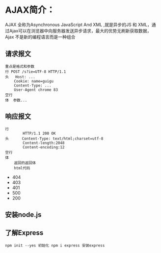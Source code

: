 # AJAX简介：
AJAX 全称为Asynchronous JavaScript And XML ,就是异步的JS 和 XML，通过Ajax可以在浏览器中向服务器发送异步请求，最大的优势无刷新获取数据，
Ajax 不是新的编程语言而是一种组合
## 请求报文
```
重点是格式和参数
行 POST /s?ie=UTF-8 HTTP/1.1
头   Host: ...
    Cookie: name=guigu
    Content-Type: ...
    User-Agent chrome 83
空行
体  参数...
```
## 响应报文
```
行
        HTTP/1.1 200 OK
头      Content-Type: text/html;charset=utf-8
        Content-length:2048
        Content-encoding:12
空行  
体
    返回的返回体
    html代码
```
* 404
* 403
* 401
* 500
* 200

## 安装node.js
## 了解Express
``
npm init --yes 初始化
npm i express 安装express
``


